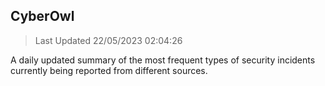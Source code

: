 ## CyberOwl 
> Last Updated 22/05/2023 02:04:26 


A daily updated summary of the most frequent types of security incidents currently being reported from different sources.

